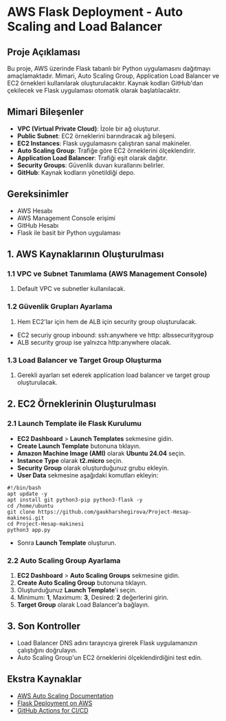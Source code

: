 # AWS Flask Deployment - Auto Scaling and Load Balancer

## Proje Açıklaması
Bu proje, AWS üzerinde Flask tabanlı bir Python uygulamasını dağıtmayı amaçlamaktadır. Mimari, Auto Scaling Group, Application Load Balancer ve EC2 örnekleri kullanılarak oluşturulacaktır. Kaynak kodları GitHub'dan çekilecek ve Flask uygulaması otomatik olarak başlatılacaktır.

## Mimari Bileşenler
- **VPC (Virtual Private Cloud)**: İzole bir ağ oluşturur.
- **Public Subnet**: EC2 örneklerini barındıracak ağ bileşeni.
- **EC2 Instances**: Flask uygulamasını çalıştıran sanal makineler.
- **Auto Scaling Group**: Trafiğe göre EC2 örneklerini ölçeklendirir.
- **Application Load Balancer**: Trafiği eşit olarak dağıtır.
- **Security Groups**: Güvenlik duvarı kurallarını belirler.
- **GitHub**: Kaynak kodların yönetildiği depo.

## Gereksinimler
- AWS Hesabı
- AWS Management Console erişimi
- GitHub Hesabı
- Flask ile basit bir Python uygulaması

## 1. AWS Kaynaklarının Oluşturulması

### 1.1 VPC ve Subnet Tanımlama (AWS Management Console)
1. Default VPC ve subnetler kullanılacak.

### 1.2 Güvenlik Grupları Ayarlama
1. Hem EC2'lar için hem de ALB için security group oluşturulacak.
  - EC2 securiy group inbound: ssh:anywhere ve http: albssecuritygroup
  - ALB security group ise yalnızca http:anywhere olacak.

### 1.3 Load Balancer ve Target Group Oluşturma
1. Gerekli ayarları set ederek application load balancer ve target group oluşturulacak.

## 2. EC2 Örneklerinin Oluşturulması

### 2.1 Launch Template ile Flask Kurulumu
  - **EC2 Dashboard** > **Launch Templates** sekmesine gidin.
  - **Create Launch Template** butonuna tıklayın.
  - **Amazon Machine Image (AMI)** olarak **Ubuntu 24.04** seçin.
  - **Instance Type** olarak **t2.micro** seçin.
  - **Security Group** olarak oluşturduğunuz grubu ekleyin.
  - **User Data** sekmesine aşağıdaki komutları ekleyin:

```
#!/bin/bash
apt update -y
apt install git python3-pip python3-flask -y
cd /home/ubuntu
git clone https://github.com/gaukharshegirova/Project-Hesap-makinesi.git
cd Project-Hesap-makinesi
python3 app.py
```

  - Sonra **Launch Template** oluşturun.

### 2.2 Auto Scaling Group Ayarlama
1. **EC2 Dashboard** > **Auto Scaling Groups** sekmesine gidin.
2. **Create Auto Scaling Group** butonuna tıklayın.
3. Oluşturduğunuz **Launch Template**'i seçin.
4. Minimum: **1**, Maximum: **3**, Desired: **2** değerlerini girin.
5. **Target Group** olarak Load Balancer’a bağlayın.


## 3. Son Kontroller
- Load Balancer DNS adını tarayıcıya girerek Flask uygulamanızın çalıştığını doğrulayın.
- Auto Scaling Group'un EC2 örneklerini ölçeklendirdiğini test edin.

## Ekstra Kaynaklar
- [AWS Auto Scaling Documentation](https://docs.aws.amazon.com/autoscaling/)
- [Flask Deployment on AWS](https://flask.palletsprojects.com/en/2.0.x/deploying/)
- [GitHub Actions for CI/CD](https://docs.github.com/en/actions)

